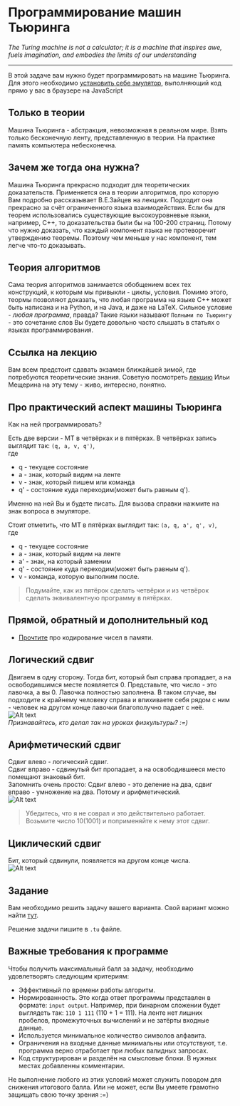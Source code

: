 # Программирование машин Тьюринга

_The Turing machine is not a calculator; it is a machine that inspires awe, fuels imagination, and embodies the limits of our understanding_

---

В этой задаче вам нужно будет программировать на машине Тьюринга. Для этого необходимо [установить себе эмулятор](https://drive.google.com/file/d/1WTy1JMegmzlHeI-UD8AweAH8Qiwxba4W/view?usp=drive_link), выполняющий код прямо у вас в браузере на JavaScript


## Только в теории

Машина Тьюринга - абстракция, невозможная в реальном мире. Взять только бесконечную ленту, представленную в теории.
На практике память компьютера небесконечна.

## Зачем же тогда она нужна?

Машина Тьюринга прекрасно подходит для теоретических доказательств. Применяется она в теории алгоритмов, про которую Вам подробно рассказывает В.Е.Зайцев на лекциях. Подходит она прекрасно за счёт ограниченного языка взаимодействия. Если бы для теорем использовались существующие высокоуровневые языки, например, С++, то доказательства были бы на 100-200 страниц. Потому что нужно доказать, что каждый компонент языка не протеворечит утверждению теоремы. Поэтому чем меньше у нас компонент, тем легче что-то доказывать.


## Теория алгоритмов

Сама теория алгоритмов занимается обобщением всех тех конструкций, к которым мы привыкли - циклы, условия. Помимо этого, теормы позволяют доказать, что любая программа на языке С++ может быть написана и на Python, и на Java, и даже на LaTeX. Сильное условие - _любая программа_, правда? Такие языки называют ```Полными по Тьюрингу``` - это сочетание слов Вы будете довольно часто слышать в статьях о языках программирования. 

## Ссылка на лекцию

Вам всем предстоит сдавать экзамен ближайшей зимой, где потребуются теоретические знания. Советую посмотреть [лекцию](https://www.youtube.com/watch?v=1Aer8prbQP8) Ильи Мещерина на эту тему - живо, интересно, понятно.

## Про практический аспект машины Тьюринга

Как на ней программировать? 

Есть две версии - МТ в четвёрках и в пятёрках.
В четвёрках запись выглядит так:
```(q, a, v, q')```,
</br>где
- q - текущее состояние 
- a - знак, который видим на ленте
- v - знак, который пишем или команда
- q' - состояние куда переходим(может быть равным q').

Именно на ней Вы и будете писать. Для вызова справки нажмите на знак вопроса в эмуляторе.

Стоит отметить, что МТ в пятёрках выглядит так:
```(a, q, a', q', v)```,
</br>где
- q - текущее состояние 
- a - знак, который видим на ленте
- a' - знак, на который заменим
- q' - состояние куда переходим(может быть равным q').
- v - команда, которую выполним после.

> Подумайте, как из пятёрок сделать четвёрки и из четвёрок сделать эквивалентную программу в пятёрках.

## Прямой, обратный и дополнительный код

- [Прочтите](https://microkontroller.ru/programmirovanie-mikrokontrollerov-avr/pryamoy-obratnyiy-dopolnitelnyiy-kod-dvoichnogo-chisla/) про кодирование чисел в памяти.

## Логический сдвиг
Двигаем в одну сторону. Тогда бит, который был справа пропадает, а на освободившимся месте появляется 0. Представьте, что число - это лавочка, а вы 0. Лавочка полностью заполнена. В таком случае, вы подходите к крайнему человеку справа и впихиваете себя рядом с ним - человек на другом конце лавочки благополучно падает с неё.  </br>
![Alt text](./sources/image.png)</br>
_Признавайтесь, кто делал так на уроках физкультуры? :=)_
## Арифметический сдвиг
Сдвиг влево - логический сдвиг.</br>
Сдвиг вправо - сдвинутый бит пропадает, а на освободившееся место помещают знаковый бит.</br>
Запомнить очень просто: Сдвиг влево - это деление на два, сдвиг вправо - умножение на два. Потому и арифметический.</br>
![Alt text](./sources/image-1.png)</br>
> Убедитесь, что я не соврал и это действительно работает. Возьмите число 10(1001) и поприменяйте к нему этот сдвиг.
## Циклический сдвиг
Бит, который сдвинули, появляется на другом конце числа.</br>
![Alt text](./sources/image-2.png)</br>


## Задание

Вам необходимо решить задачу вашего варианта. Свой вариант можно найти [тут](variants.md).

Решение задачи пишите в ```.tu``` файле.

## Важные требования к программе
Чтобы получить максимальный балл за задачу, необходимо удовлетворять следующим критериям:
- Эффективный по времени работы алгоритм.
- Нормированность. Это когда ответ программы представлен в формате: ```input output```. Например, при бинарном сложении будет выглядеть так: ```110 1 111``` (110 + 1 = 111). На ленте нет лишних пробелов, промежуточных вычислений и не затёрты входные данные.
- Используется минимальное количество символов алфавита.
- Ограничения на входные данные минимальны или отсутствуют, т.е. программа верно отработает при любых валидных запросах.
- Код структурирован и разделён на смысловые блоки. В нужных местах добавленны комментарии.

Не выполнение любого из этих условий может служить поводом для снижения итогового балла. Или не может, если Вы умеете грамотно защищать свою точку зрения :=)
